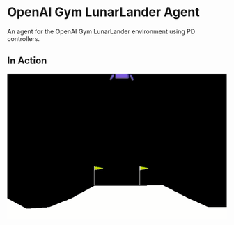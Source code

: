 # OpenAI Gym LunarLander Agent

An agent for the OpenAI Gym LunarLander environment using PD controllers.

## In Action

![Demo](/lander.gif?raw=true "Demo")
